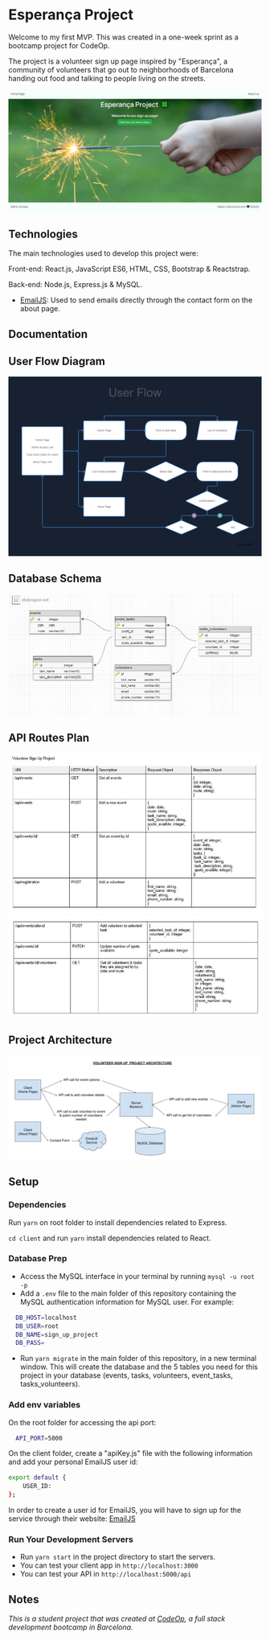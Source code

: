# Esperança Project

Welcome to my first MVP. This was created in a one-week sprint as a bootcamp project for CodeOp.

The project is a volunteer sign up page inspired by "Esperança", a community of volunteers that go out to neighborhoods of Barcelona handing out food and talking to people living on the streets.


<img src="images/Home%20Page.JPG">


## Technologies

The main technologies used to develop this project were:

Front-end: React.js, JavaScript ES6, HTML, CSS, Bootstrap & Reactstrap.

Back-end: Node.js, Express.js & MySQL.

- [EmailJS](https://www.emailjs.com/): Used to send emails directly through the contact form on the about page.

## Documentation

## User Flow Diagram

<img src="images/User%20Flow.png">

## Database Schema

<img src="images/Database%20Schema.JPG">

## API Routes Plan

<img src="images/API%20Routes%201.JPG">
<img src="images/API%20Routes%202.JPG">

## Project Architecture

<img src="images/Project%20Architecture.jpg">

## Setup

### Dependencies

Run `yarn` on root folder to install dependencies related to Express.

`cd client` and run `yarn` install dependencies related to React.

### Database Prep

- Access the MySQL interface in your terminal by running `mysql -u root -p`
- Add a `.env` file to the main folder of this repository containing the MySQL authentication information for MySQL user. For example:

```bash
  DB_HOST=localhost
  DB_USER=root
  DB_NAME=sign_up_project
  DB_PASS=
```

- Run `yarn migrate` in the main folder of this repository, in a new terminal window. This will create the database and the 5 tables you need for this project in your database (events, tasks, volunteers, event_tasks, tasks_volunteers).

### Add env variables

On the root folder for accessing the api port:

```bash
  API_PORT=5000
```

On the client folder, create a "apiKey.js" file with the following information and add your personal EmailJS user id:

```bash
export default {
	USER_ID:
};
```

In order to create a user id for EmailJS, you will have to sign up for the service through their website: <a href="https://www.emailjs.com/">EmailJS</a>

### Run Your Development Servers

- Run `yarn start` in the project directory to start the servers.
- You can test your client app in `http://localhost:3000`
- You can test your API in `http://localhost:5000/api`

## Notes

_This is a student project that was created at [CodeOp](http://codeop.tech), a full stack development bootcamp in Barcelona._

